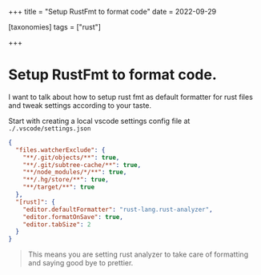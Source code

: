 +++
title = "Setup RustFmt to format code"
date = 2022-09-29

[taxonomies]
tags = ["rust"]

+++

# Setup RustFmt to format code.

I want to talk about how to setup rust fmt as default formatter for rust files and tweak settings according to your taste.

Start with creating a local vscode settings config file at `./.vscode/settings.json`

```json
{
  "files.watcherExclude": {
    "**/.git/objects/**": true,
    "**/.git/subtree-cache/**": true,
    "**/node_modules/*/**": true,
    "**/.hg/store/**": true,
    "**/target/**": true
  },
  "[rust]": {
    "editor.defaultFormatter": "rust-lang.rust-analyzer",
    "editor.formatOnSave": true,
    "editor.tabSize": 2
  }
}
```

> This means you are setting rust analyzer to take care of formatting and saying good bye to prettier.
